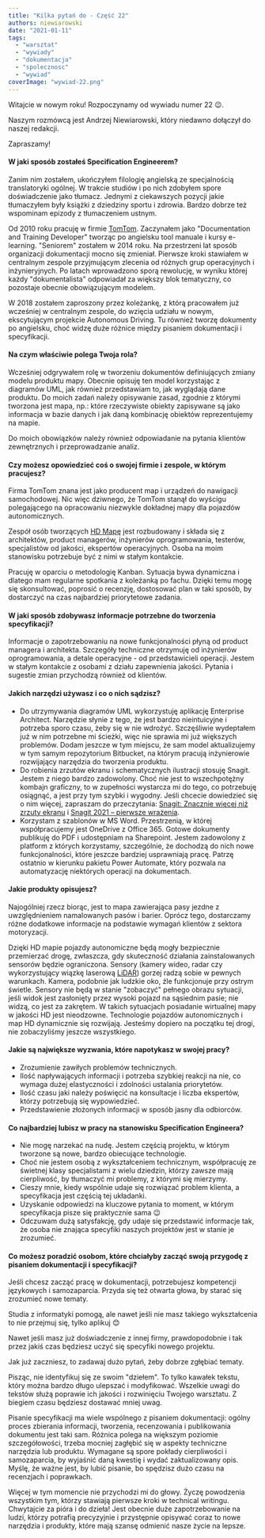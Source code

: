 ```yaml
---
title: "Kilka pytań do - Część 22"
authors: niewiarowski
date: "2021-01-11"
tags:
  - "warsztat"
  - "wywiady"
  - "dokumentacja"
  - "spolecznosc"
  - "wywiad"
coverImage: "wywiad-22.png"
---
```


Witajcie w nowym roku! Rozpoczynamy od wywiadu numer 22 😉.

Naszym rozmówcą jest Andrzej Niewiarowski, który niedawno dołączył do naszej
redakcji.

Zapraszamy!

#### W jaki sposób zostałeś Specification Engineerem?

Zanim nim zostałem, ukończyłem filologię angielską ze specjalnością
translatoryki ogólnej. W trakcie studiów i po nich zdobyłem spore doświadczenie
jako tłumacz. Jednymi z ciekawszych pozycji jakie tłumaczyłem były książki z
dziedziny sportu i zdrowia. Bardzo dobrze też wspominam epizody z tłumaczeniem
ustnym.

Od 2010 roku pracuję w firmie [TomTom](https://www.tomtom.com/pl_pl/).
Zaczynałem jako "Documentation and Training Developer" tworząc po angielsku tool
manuale i kursy e-learning. "Seniorem" zostałem w 2014 roku. Na przestrzeni lat
sposób organizacji dokumentacji mocno się zmieniał. Pierwsze kroki stawiałem w
centralnym zespole przyjmującym zlecenia od różnych grup operacyjnych i
inżynieryjnych. Po latach wprowadzono sporą rewolucję, w wyniku której każdy
"dokumentalista" odpowiadał za większy blok tematyczny, co pozostaje obecnie
obowiązującym modelem.

W 2018 zostałem zaproszony przez koleżankę, z którą pracowałem już wcześniej w
centralnym zespole, do wzięcia udziału w nowym, ekscytującym projekcie
Autonomous Driving. Tu również tworzę dokumenty po angielsku, choć widzę duże
różnice między pisaniem dokumentacji i specyfikacji.

#### Na czym właściwie polega Twoja rola?

Wcześniej odgrywałem rolę w tworzeniu dokumentów definiujących zmiany modelu
produktu mapy. Obecnie opisuję ten model korzystając z diagramów UML, jak
również przedstawiam to, jak wyglądają dane produktu. Do moich zadań należy
opisywanie zasad, zgodnie z którymi tworzona jest mapa, np.: które rzeczywiste
obiekty zapisywane są jako informacja w bazie danych i jak daną kombinację
obiektów reprezentujemy na mapie.

Do moich obowiązków należy również odpowiadanie na pytania klientów zewnętrznych
i przeprowadzanie analiz.

#### Czy możesz opowiedzieć coś o swojej firmie i zespole, w którym pracujesz?

Firma TomTom znana jest jako producent map i urządzeń do nawigacji samochodowej.
Nic więc dziwnego, że TomTom stanął do wyścigu polegającego na opracowaniu
niezwykle dokładnej mapy dla pojazdów autonomicznych.

Zespół osób tworzących [HD Mapę](https://www.tomtom.com/products/hd-map/) jest
rozbudowany i składa się z architektów, product managerów, inżynierów
oprogramowania, testerów, specjalistów od jakości, ekspertów operacyjnych. Osoba
na moim stanowisku potrzebuje być z nimi w stałym kontakcie.

Pracuję w oparciu o metodologię Kanban. Sytuacja bywa dynamiczna i dlatego mam
regularne spotkania z koleżanką po fachu. Dzięki temu mogę się skonsultować,
poprosić o recenzję, dostosować plan w taki sposób, by dostarczyć na czas
najbardziej priorytetowe zadania.

#### W jaki sposób zdobywasz informacje potrzebne do tworzenia specyfikacji?

Informacje o zapotrzebowaniu na nowe funkcjonalności płyną od product managera i
architekta. Szczegóły techniczne otrzymuję od inżynierów oprogramowania, a
detale operacyjne - od przedstawicieli operacji. Jestem w stałym kontakcie z
osobami z działu zapewnienia jakości. Pytania i sugestie zmian przychodzą
również od klientów.

#### Jakich narzędzi używasz i co o nich sądzisz?

- Do utrzymywania diagramów UML wykorzystuję aplikację Enterprise Architect.
  Narzędzie słynie z tego, że jest bardzo nieintuicyjne i potrzeba sporo czasu,
  żeby się w nie wdrożyć. Szczęśliwie wydeptałem już w nim potrzebne mi ścieżki,
  więc nie sprawia mi już większych problemów. Dodam jeszcze w tym miejscu, że
  sam model aktualizujemy w tym samym repozytorium Bitbucket, na którym pracują
  inżynierowie rozwijający narzędzia do tworzenia produktu.
- Do robienia zrzutów ekranu i schematycznych ilustracji stosuję Snagit. Jestem
  z niego bardzo zadowolony. Choć nie jest to wszechpotężny kombajn graficzny,
  to w zupełności wystarcza mi do tego, co potrzebuję osiągnąć, a jest przy tym
  szybki i wygodny. Jeśli chcecie dowiedzieć się o nim więcej, zapraszam do
  przeczytania:
  [Snagit: Znacznie więcej niż zrzuty ekranu](http://techwriter.pl/snagit-znacznie-wiecej-niz-zrzuty-ekranu/)
  i
  [Snagit 2021 – pierwsze wrażenia](http://techwriter.pl/snagit-2021-pierwsze-wrazenia/).
- Korzystam z szablonów w MS Word. Przestrzenią, w której współpracujemy jest
  OneDrive z Office 365. Gotowe dokumenty publikuję do PDF i udostępniam na
  Sharepoint. Jestem zadowolony z platform z których korzystamy, szczególnie, że
  dochodzą do nich nowe funkcjonalności, które jeszcze bardziej usprawniają
  pracę. Patrzę ostatnio w kierunku pakietu Power Automate, który pozwala na
  automatyzację niektórych operacji na dokumentach.

#### Jakie produkty opisujesz?

Najogólniej rzecz biorąc, jest to mapa zawierająca pasy jezdne z uwzględnieniem
namalowanych pasów i barier. Oprócz tego, dostarczamy różne dodatkowe informacje
na podstawie wymagań klientów z sektora motoryzacji.

Dzięki HD mapie pojazdy autonomiczne będą mogły bezpiecznie przemierzać drogę,
zwłaszcza, gdy skuteczność działania zainstalowanych sensorów będzie
ograniczona. Sensory (kamery wideo, radar czy wykorzystujący wiązkę laserową
[LiDAR](https://pl.wikipedia.org/wiki/Lidar)) gorzej radzą sobie w pewnych
warunkach. Kamera, podobnie jak ludzkie oko, źle funkcjonuje przy ostrym
świetle. Sensory nie będą w stanie "zobaczyć" pełnego obrazu sytuacji, jeśli
widok jest zasłonięty przez wysoki pojazd na sąsiednim pasie; nie widzą, co jest
za zakrętem. W takich sytuacjach posiadanie wirtualnej mapy w jakości HD jest
nieodzowne. Technologie pojazdów autonomicznych i map HD dynamicznie się
rozwijają. Jesteśmy dopiero na początku tej drogi, nie zobaczyliśmy jeszcze
wszystkiego.

#### Jakie są największe wyzwania, które napotykasz w swojej pracy?

- Zrozumienie zawiłych problemów technicznych.
- Ilość napływających informacji i potrzeba szybkiej reakcji na nie, co wymaga
  dużej elastyczności i zdolności ustalania priorytetów.
- Ilość czasu jaki należy poświęcić na konsultacje i liczba ekspertów, którzy
  potrzebują się wypowiedzieć.
- Przedstawienie złożonych informacji w sposób jasny dla odbiorców.

#### Co najbardziej lubisz w pracy na stanowisku Specification Engineera?

- Nie mogę narzekać na nudę. Jestem częścią projektu, w którym tworzone są nowe,
  bardzo obiecujące technologie.
- Choć nie jestem osobą z wykształceniem technicznym, współpracuję ze świetnej
  klasy specjalistami z wielu dziedzin, którzy zawsze mają cierpliwość, by
  tłumaczyć mi problemy, z którymi się mierzymy.
- Cieszy mnie, kiedy wspólnie udaje się rozwiązać problem klienta, a
  specyfikacja jest częścią tej układanki.
- Uzyskanie odpowiedzi na kluczowe pytania to moment, w którym specyfikacja
  pisze się praktycznie sama 😉
- Odczuwam dużą satysfakcję, gdy udaje się przedstawić informacje tak, że osoba
  nie znająca specyfiki naszych projektów jest w stanie je zrozumieć.

#### Co możesz poradzić osobom, które chciałyby zacząć swoją przygodę z pisaniem dokumentacji i specyfikacji?

Jeśli chcesz zacząć pracę w dokumentacji, potrzebujesz kompetencji językowych i
samozaparcia. Przyda się też otwarta głowa, by starać się zrozumieć nowe tematy.

Studia z informatyki pomogą, ale nawet jeśli nie masz takiego wykształcenia to
nie przejmuj się, tylko aplikuj 😊

Nawet jeśli masz już doświadczenie z innej firmy, prawdopodobnie i tak przez
jakiś czas będziesz uczyć się specyfiki nowego projektu.

Jak już zaczniesz, to zadawaj dużo pytań, żeby dobrze zgłębiać tematy.

Pisząc, nie identyfikuj się ze swoim "dziełem". To tylko kawałek tekstu, który
można bardzo długo ulepszać i modyfikować. Wszelkie uwagi do tekstów służą
poprawie ich jakości i rozwinięciu Twojego warsztatu. Z biegiem czasu będziesz
dostawać mniej uwag.

Pisanie specyfikacji ma wiele wspólnego z pisaniem dokumentacji: ogólny proces
zbierania informacji, tworzenia, recenzowania i publikowania dokumentu jest taki
sam. Różnica polega na większym poziomie szczegółowości, trzeba mocniej zagłębić
się w aspekty techniczne narzędzia lub produktu. Wymagane są spore pokłady
cierpliwości i samozaparcia, by wyjaśnić daną kwestię i wydać zaktualizowany
opis. Myślę, że ważne jest, by lubić pisanie, bo spędzisz dużo czasu na
recenzjach i poprawkach.

Więcej w tym momencie nie przychodzi mi do głowy. Życzę powodzenia wszystkim
tym, którzy stawiają pierwsze kroki w technical writingu. Chwytajcie za pióra i
do dzieła! Jest obecnie duże zapotrzebowanie na ludzi, którzy potrafią
precyzyjnie i przystępnie opisywać coraz to nowe narzędzia i produkty, które
mają szansę odmienić nasze życie na lepsze.
